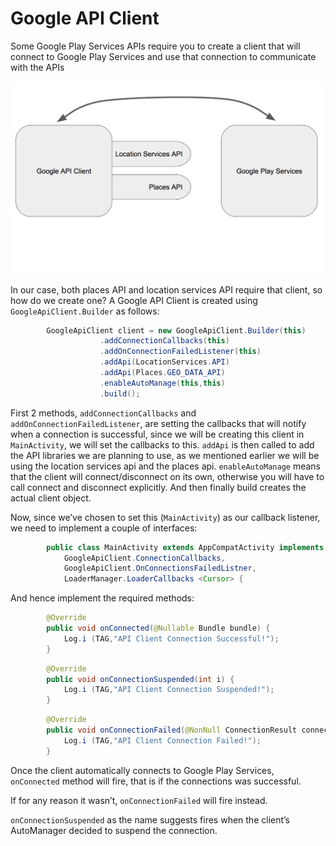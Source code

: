 # Google API Client

Some Google Play Services APIs require you to create a client that will connect to Google Play Services and use that connection to communicate with the APIs

![Screenshot1](../screenshots/google_api_client_diagram.png)

In our case, both places API and location services API require that client, so how do we create one? A Google API Client is created using ```GoogleApiClient.Builder``` as follows:

``` java
        GoogleApiClient client = new GoogleApiClient.Builder(this)
                    .addConnectionCallbacks(this)
                    .addOnConnectionFailedListener(this)
                    .addApi(LocationServices.API)
                    .addApi(Places.GEO_DATA_API)
                    .enableAutoManage(this,this)
                    .build();
```

First 2 methods, ```addConnectionCallbacks``` and ```addOnConnectionFailedListener```, are setting the callbacks that will notify when a connection is successful, since we will be creating this client in ```MainActivity```, we will set the callbacks to this. ```addApi``` is then called to add the API libraries we are planning to use, as we mentioned earlier we will be using the location services api and the places api. ```enableAutoManage``` means that the client will connect/disconnect on its own, otherwise you will have to call connect and disconnect explicitly. And then finally build creates the actual client object.

Now, since we’ve chosen to set this (```MainActivity```) as our callback listener, we need to implement a couple of interfaces:

```java
        public class MainActivity extends AppCompatActivity implements
            GoogleApiClient.ConnectionCallbacks,
            GoogleApiClient.OnConnectionsFailedListner,
            LoaderManager.LoaderCallbacks <Cursor> {

```

And hence implement the required methods:

```java
        @Override
        public void onConnected(@Nullable Bundle bundle) {
            Log.i (TAG,"API Client Connection Successful!");
        }
```

```java
        @Override
        public void onConnectionSuspended(int i) {
            Log.i (TAG,"API Client Connection Suspended!");
        }
```

```java
        @Override
        public void onConnectionFailed(@NonNull ConnectionResult connectionResult) {
            Log.i (TAG,"API Client Connection Failed!");
        }
```

Once the client automatically connects to Google Play Services, ```onConnected``` method will fire, that is if the connections was successful.

If for any reason it wasn’t, ```onConnectionFailed``` will fire instead.

```onConnectionSuspended``` as the name suggests fires when the client’s AutoManager decided to suspend the connection.